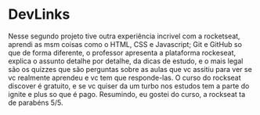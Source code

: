 # DevLinks
Nesse segundo projeto tive outra experiência incrivel com a rocketseat, aprendi as msm coisas como o HTML, CSS e Javascript; Git e GitHub so que de forma diferente, 
o professor apresenta a plataforma rockeseat, explica o assunto detalhe por detalhe, da dicas de estudo, e o mais legal são os quizzes que são perguntas sobre as aulas 
que vc assitiu para ver se vc realmente aprendeu e vc tem que responde-las. O curso do rockseat discover é gratuito, e se vc quiser da um turbo nos estudos tem a parte do ignite 
e plus so que é pago. Resumindo, eu gostei do curso, a rockseat ta de parabéns 5/5.

